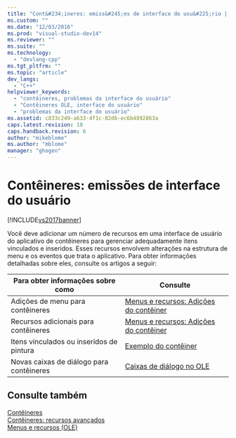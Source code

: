 ```yaml
---
title: "Cont&#234;ineres: emiss&#245;es de interface do usu&#225;rio | Microsoft Docs"
ms.custom: ""
ms.date: "12/03/2016"
ms.prod: "visual-studio-dev14"
ms.reviewer: ""
ms.suite: ""
ms.technology: 
  - "devlang-cpp"
ms.tgt_pltfrm: ""
ms.topic: "article"
dev_langs: 
  - "C++"
helpviewer_keywords: 
  - "contêineres, problemas da interface do usuário"
  - "Contêineres OLE, interface do usuário"
  - "problemas da interface do usuário"
ms.assetid: c833c249-a633-4f1c-82d6-ec6b4892863a
caps.latest.revision: 10
caps.handback.revision: 6
author: "mikeblome"
ms.author: "mblome"
manager: "ghogen"
---
```

# Cont&#234;ineres: emiss&#245;es de interface do usu&#225;rio
[!INCLUDE[vs2017banner](../assembler/inline/includes/vs2017banner.md)]

Você deve adicionar um número de recursos em uma interface de usuário do aplicativo de contêineres para gerenciar adequadamente itens vinculados e inseridos.  Esses recursos envolvem alterações na estrutura de menu e os eventos que trata o aplicativo.  Para obter informações detalhadas sobre eles, consulte os artigos a seguir:  
  
|Para obter informações sobre como|Consulte|  
|---------------------------------------|--------------|  
|Adições de menu para contêineres|[Menus e recursos: Adições do contêiner](../mfc/menus-and-resources-container-additions.md)|  
|Recursos adicionais para contêineres|[Menus e recursos: Adições do contêiner](../mfc/menus-and-resources-container-additions.md)|  
|Itens vinculados ou inseridos de pintura|[Exemplo do contêiner](../top/visual-cpp-samples.md)|  
|Novas caixas de diálogo para contêineres|[Caixas de diálogo no OLE](../mfc/dialog-boxes-in-ole.md)|  
  
## Consulte também  
 [Contêineres](../mfc/containers.md)   
 [Contêineres: recursos avançados](../mfc/containers-advanced-features.md)   
 [Menus e recursos \(OLE\)](../mfc/menus-and-resources-ole.md)
